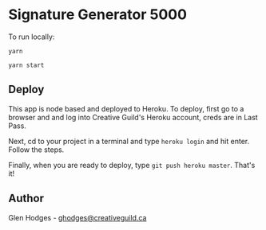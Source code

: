 # Signature Generator 5000

To run locally:

```
yarn

yarn start
```

## Deploy
This app is node based and deployed to Heroku. To deploy, first go to a browser and and log into Creative Guild's Heroku account, creds are in Last Pass. 

Next, cd to your project in a terminal and type `heroku login` and hit enter. Follow the steps. 

Finally, when you are ready to deploy, type `git push heroku master`. That's it!

## Author
Glen Hodges - ghodges@creativeguild.ca
